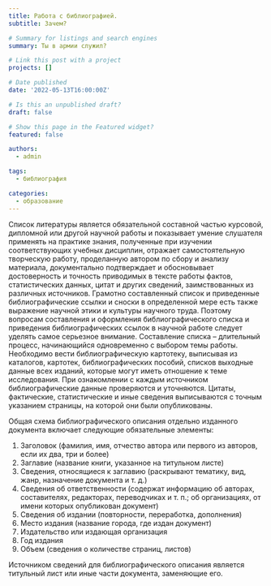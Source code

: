 ```yaml
---
title: Работа с библиографией.
subtitle: Зачем?

# Summary for listings and search engines
summary: Ты в армии служил?

# Link this post with a project
projects: []

# Date published
date: '2022-05-13T16:00:00Z'

# Is this an unpublished draft?
draft: false

# Show this page in the Featured widget?
featured: false

authors:
  - admin

tags:
  - библиография

categories:
  - образование
---
```


Список литературы является обязательной составной частью курсовой, дипломной или другой научной работы и показывает умение слушателя применять на практике знания,
полученные при изучении соответствующих учебных дисциплин, отражает самостоятельную творческую работу, проделанную автором по сбору и анализу материала,
документально подтверждает и обосновывает достоверность и точность приводимых в тексте работы фактов, статистических данных, цитат и других сведений,
заимствованных из различных источников. Грамотно составленный список и приведенные библиографические ссылки и сноски в определенной мере есть также выражение научной
этики и культуры научного труда. Поэтому вопросам составления и оформления библиографического списка и приведения библиографических ссылок в научной работе следует
уделять самое серьезное внимание. Составление списка – длительный процесс, начинающийся одновременно с выбором темы работы. Необходимо вести библиографическую
картотеку, выписывая из каталогов, картотек, библиографических пособий, списков выходные данные всех изданий, которые могут иметь отношение к теме исследования.
При ознакомлении с каждым источником библиографические данные проверяются и уточняются. Цитаты, фактические, статистические и иные сведения выписываются с точным
указанием страницы, на которой они были опубликованы.

Общая схема библиографического описания отдельно изданного документа включает следующие обязательные элементы:

1.   Заголовок (фамилия, имя, отчество автора или первого из авторов, если их два, три и более)
2.   Заглавие (название книги, указанное на титульном листе)
3.   Сведения, относящиеся к заглавию (раскрывают тематику, вид, жанр, назначение документа и т. д.)
4.   Сведения об ответственности (содержат информацию об авторах, составителях, редакторах, переводчиках и т. п.; об организациях, от имени которых опубликован документ)
5.   Сведения об издании (повторности, переработка, дополнения)
6.   Место издания (название города, где издан документ)
7.   Издательство или издающая организация
8.   Год издания
9.   Объем (сведения о количестве страниц, листов)
    
Источником сведений для библиографического описания является титульный лист или иные части документа, заменяющие его.
